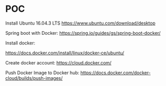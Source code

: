 # POC
Install Ubuntu 16.04.3 LTS
https://www.ubuntu.com/download/desktop

Spring boot with Docker:
https://spring.io/guides/gs/spring-boot-docker/

Install docker:

https://docs.docker.com/install/linux/docker-ce/ubuntu/

Create docker account:
https://cloud.docker.com/

Push Docker Image to Docker hub:
https://docs.docker.com/docker-cloud/builds/push-images/
